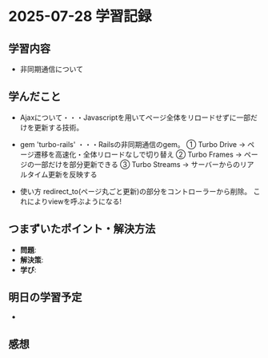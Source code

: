 # 2025-07-28 学習記録

## 学習内容
- 非同期通信について


## 学んだこと
- Ajaxについて・・・Javascriptを用いてページ全体をリロードせずに一部だけを更新する技術。

- gem 'turbo-rails'
・・・Railsの非同期通信のgem。
① Turbo Drive → ページ遷移を高速化・全体リロードなしで切り替え
② Turbo Frames → ページの一部だけを部分更新できる
③ Turbo Streams → サーバーからのリアルタイム更新を反映する

- 使い方
redirect_to(ページ丸ごと更新)の部分をコントローラーから削除。
これによりviewを呼ぶようになる!

## つまずいたポイント・解決方法
- **問題**:
- **解決策**:
- **学び**:


## 明日の学習予定
-

## 感想

